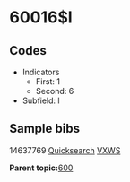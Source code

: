 # 60016$l

## Codes

-   Indicators
    -   First: 1
    -   Second: 6
-   Subfield: l

## Sample bibs

14637769 [Quicksearch](https://search.library.yale.edu/catalog/14637769) [VXWS](http://prodorbis.library.yale.edu:7014/vxws/GetHoldingsService?bibId=14637769)

**Parent topic:**[600](../../tags/600/600.md)


